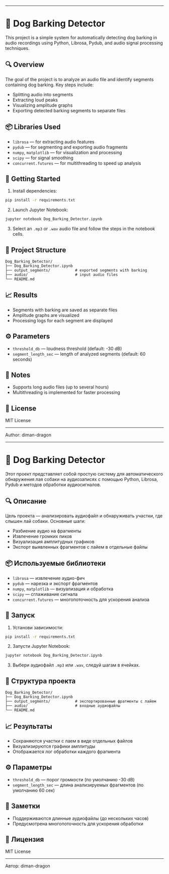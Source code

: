 
---

# 🐶 Dog Barking Detector

This project is a simple system for automatically detecting dog barking in audio recordings using Python, Librosa, Pydub, and audio signal processing techniques.

## 🔍 Overview

The goal of the project is to analyze an audio file and identify segments containing dog barking. Key steps include:

- Splitting audio into segments
- Extracting loud peaks
- Visualizing amplitude graphs
- Exporting detected barking segments to separate files

## 📦 Libraries Used

- `librosa` — for extracting audio features
- `pydub` — for segmenting and exporting audio fragments
- `numpy`, `matplotlib` — for visualization and processing
- `scipy` — for signal smoothing
- `concurrent.futures` — for multithreading to speed up analysis

## 🚀 Getting Started

1. Install dependencies:
```bash
pip install -r requirements.txt
```

2. Launch Jupyter Notebook:
```bash
jupyter notebook Dog_Barking_Detector.ipynb
```

3. Select an `.mp3` or `.wav` audio file and follow the steps in the notebook cells.

## 📁 Project Structure

```
Dog_Barking_Detector/
├── Dog_Barking_Detector.ipynb
├── output_segments/           # exported segments with barking
├── audio/                     # input audio files
└── README.md
```

## 📈 Results

- Segments with barking are saved as separate files
- Amplitude graphs are visualized
- Processing logs for each segment are displayed

## ⚙ Parameters

- `threshold_db` — loudness threshold (default: -30 dB)
- `segment_length_sec` — length of analyzed segments (default: 60 seconds)

## 📌 Notes

- Supports long audio files (up to several hours)
- Multithreading is implemented for faster processing

## 📜 License

MIT License

---

Author: diman-dragon

---








# 🐶 Dog Barking Detector

Этот проект представляет собой простую систему для автоматического обнаружения лая собаки на аудиозаписях с помощью Python, Librosa, Pydub и методов обработки аудиосигналов.

## 🔍 Описание

Цель проекта — анализировать аудиофайл и обнаруживать участки, где слышен лай собаки. Основные шаги:

- Разбиение аудио на фрагменты
- Извлечение громких пиков
- Визуализация амплитудных графиков
- Экспорт выявленных фрагментов с лайем в отдельные файлы

## 📦 Используемые библиотеки

- `librosa` — извлечение аудио-фич
- `pydub` — нарезка и экспорт фрагментов
- `numpy`, `matplotlib` — визуализация и обработка
- `scipy` — сглаживание сигнала
- `concurrent.futures` — многопоточность для ускорения анализа

## 🚀 Запуск

1. Установи зависимости:
```bash
pip install -r requirements.txt
```

2. Запусти Jupyter Notebook:
```bash
jupyter notebook Dog_Barking_Detector.ipynb
```

3. Выбери аудиофайл `.mp3` или `.wav`, следуй шагам в ячейках.

## 📁 Структура проекта

```
Dog_Barking_Detector/
├── Dog_Barking_Detector.ipynb
├── output_segments/           # экспортированные фрагменты с лайем
├── audio/                     # входные аудиофайлы
└── README.md
```

## 📈 Результаты

- Сохраняются участки с лаем в виде отдельных файлов
- Визуализируются графики амплитуды
- Отображается лог обработки каждого фрагмента

## ⚙ Параметры

- `threshold_db` — порог громкости (по умолчанию -30 dB)
- `segment_length_sec` — длина анализируемых фрагментов (по умолчанию 60 сек)

## 📌 Заметки

- Поддерживаются длинные аудиофайлы (до нескольких часов)
- Предусмотрена многопоточность для ускорения обработки

## 📜 Лицензия

MIT License

---

Автор: diman-dragon
